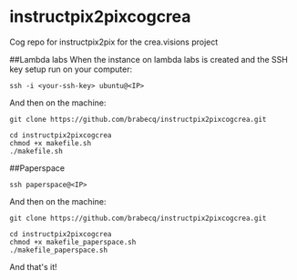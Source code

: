 # instructpix2pixcogcrea
Cog repo for instructpix2pix for the crea.visions project

##Lambda labs
When the instance on lambda labs is created and the SSH key setup run on your computer:
```console
ssh -i <your-ssh-key> ubuntu@<IP> 
```
And then on the machine:
```console
git clone https://github.com/brabecq/instructpix2pixcogcrea.git

cd instructpix2pixcogcrea
chmod +x makefile.sh
./makefile.sh
```

##Paperspace
```console
ssh paperspace@<IP>
```
And then on the machine:
```console
git clone https://github.com/brabecq/instructpix2pixcogcrea.git

cd instructpix2pixcogcrea
chmod +x makefile_paperspace.sh
./makefile_paperspace.sh
```


And that's it!
